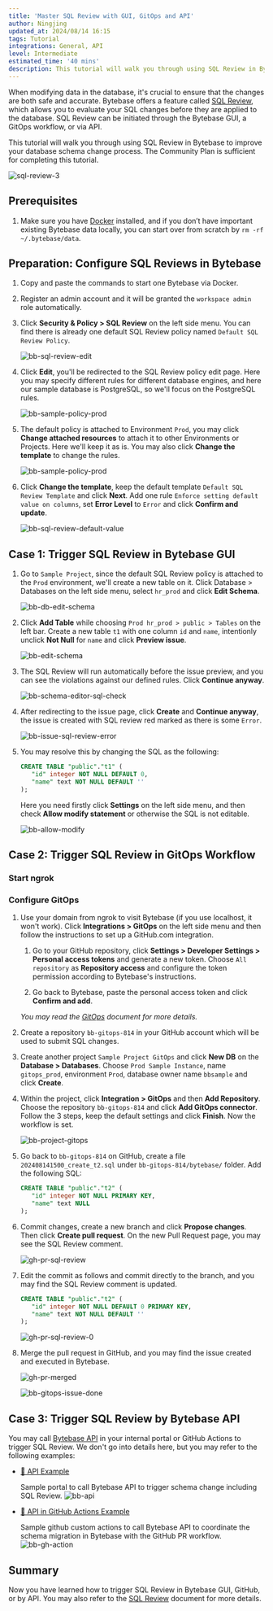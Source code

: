 ```yaml
---
title: 'Master SQL Review with GUI, GitOps and API'
author: Ningjing
updated_at: 2024/08/14 16:15
tags: Tutorial
integrations: General, API
level: Intermediate
estimated_time: '40 mins'
description: This tutorial will walk you through using SQL Review in Bytebase to improve your database schema change process.
---
```


When modifying data in the database, it's crucial to ensure that the changes are both safe and accurate. Bytebase offers a feature called [SQL Review](/docs/sql-review/overview/), which allows you to evaluate your SQL changes before they are applied to the database. SQL Review can be initiated through the Bytebase GUI, a GitOps workflow, or via API.

This tutorial will walk you through using SQL Review in Bytebase to improve your database schema change process. The Community Plan is sufficient for completing this tutorial.

![sql-review-3](/content/docs/tutorials/sql-review/sql-review-3.webp)

## Prerequisites

1. Make sure you have [Docker](https://www.docker.com/) installed, and if you don’t have important existing Bytebase data locally, you can start over from scratch by `rm -rf ~/.bytebase/data`.

## Preparation: Configure SQL Reviews in Bytebase

1. Copy and paste the commands to start one Bytebase via Docker.

   <IncludeBlock url="/docs/get-started/install/terminal-docker-run-volume"></IncludeBlock>

1. Register an admin account and it will be granted the `workspace admin` role automatically.

1. Click **Security & Policy > SQL Review** on the left side menu. You can find there is already one default SQL Review policy named `Default SQL Review Policy`.

   ![bb-sql-review-edit](/content/docs/tutorials/sql-review/bb-sql-review-edit.webp)

1. Click **Edit**, you'll be redirected to the SQL Review policy edit page. Here you may specify different rules for different database engines, and here our sample database is PostgreSQL, so we'll focus on the PostgreSQL rules.

   ![bb-sample-policy-prod](/content/docs/tutorials/sql-review/bb-sample-policy-prod.webp)

1. The default policy is attached to Environment `Prod`, you may click **Change attached resources** to attach it to other Environments or Projects. Here we'll keep it as is. You may also click **Change the template** to change the rules.

   ![bb-sample-policy-prod](/content/docs/tutorials/sql-review/bb-sample-policy-prod.webp)

1. Click **Change the template**, keep the default template `Default SQL Review Template` and click **Next**. Add one rule `Enforce setting default value on columns`, set **Error Level** to `Error` and click **Confirm and update**.

   ![bb-sql-review-default-value](/content/docs/tutorials/sql-review/bb-sql-review-default-value.webp)

## Case 1: Trigger SQL Review in Bytebase GUI

1. Go to `Sample Project`, since the default SQL Review policy is attached to the `Prod` environment, we'll create a new table on it. Click Database > Databases on the left side menu, select `hr_prod` and click **Edit Schema**.

   ![bb-db-edit-schema](/content/docs/tutorials/sql-review/bb-db-edit-schema.webp)

1. Click **Add Table** while choosing `Prod hr_prod > public > Tables` on the left bar. Create a new table `t1` with one column `id` and `name`, intentionly unclick **Not Null** for `name` and click **Preview issue**.

   ![bb-edit-schema](/content/docs/tutorials/sql-review/bb-edit-schema.webp)

1. The SQL Review will run automatically before the issue preview, and you can see the violations against our defined rules. Click **Continue anyway**.

   ![bb-schema-editor-sql-check](/content/docs/tutorials/sql-review/bb-schema-editor-sql-check.webp)

1. After redirecting to the issue page, click **Create** and **Continue anyway**, the issue is created with SQL review red marked as there is some `Error`.

   ![bb-issue-sql-review-error](/content/docs/tutorials/sql-review/bb-issue-sql-review-error.webp)

1. You may resolve this by changing the SQL as the following:

   ```sql
   CREATE TABLE "public"."t1" (
      "id" integer NOT NULL DEFAULT 0,
      "name" text NOT NULL DEFAULT ''
   );
   ```

   Here you need firstly click **Settings** on the left side menu, and then check **Allow modify statement** or otherwise the SQL is not editable.

   ![bb-allow-modify](/content/docs/tutorials/sql-review/bb-allow-modify.webp)

## Case 2: Trigger SQL Review in GitOps Workflow

### Start ngrok

<IncludeBlock url="/docs/get-started/install/vcs-with-ngrok"></IncludeBlock>

### Configure GitOps

1. Use your domain from ngrok to visit Bytebase (if you use localhost, it won't work). Click **Integrations > GitOps** on the left side menu and then follow the instructions to set up a GitHub.com integration.

   1. Go to your GitHub repository, click **Settings > Developer Settings > Personal access tokens** and generate a new token. Choose `All repository` as **Repository access** and configure the token permission according to Bytebase's instructions.

   1. Go back to Bytebase, paste the personal access token and click **Confirm and add**.

   _You may read the [GitOps](/docs/vcs-integration/add-git-provider/) document for more details._

1. Create a repository `bb-gitops-814` in your GitHub account which will be used to submit SQL changes.

1. Create another project `Sample Project GitOps` and click **New DB** on the **Database > Databases**. Choose `Prod Sample Instance`, name `gitops_prod`, environment `Prod`, database owner name `bbsample` and click **Create**.

1. Within the project, click **Integration > GitOps** and then **Add Repository**. Choose the repository `bb-gitops-814` and click **Add GitOps connector**. Follow the 3 steps, keep the default settings and click **Finish**. Now the workflow is set.

   ![bb-project-gitops](/content/docs/tutorials/sql-review/bb-project-gitops.webp)

1. Go back to `bb-gitops-814` on GitHub, create a file `202408141500_create_t2.sql` under `bb-gitops-814/bytebase/` folder. Add the following SQL:

   ```sql
   CREATE TABLE "public"."t2" (
      "id" integer NOT NULL PRIMARY KEY,
      "name" text NULL
   );
   ```

1. Commit changes, create a new branch and click **Propose changes**. Then click **Create pull request**. On the new Pull Request page, you may see the SQL Review comment.

   ![gh-pr-sql-review](/content/docs/tutorials/sql-review/gh-pr-sql-review.webp)

1. Edit the commit as follows and commit directly to the branch, and you may find the SQL Review comment is updated.

   ```sql
   CREATE TABLE "public"."t2" (
      "id" integer NOT NULL DEFAULT 0 PRIMARY KEY,
      "name" text NOT NULL DEFAULT ''
   );
   ```

   ![gh-pr-sql-review-0](/content/docs/tutorials/sql-review/gh-pr-sql-review-0.webp)

1. Merge the pull request in GitHub, and you may find the issue created and executed in Bytebase.

   ![gh-pr-merged](/content/docs/tutorials/sql-review/gh-pr-merged.webp)

   ![bb-gitops-issue-done](/content/docs/tutorials/sql-review/bb-gitops-issue-done.webp)

## Case 3: Trigger SQL Review by Bytebase API

You may call [Bytebase API](/docs/api/sql-review/) in your internal portal or GitHub Actions to trigger SQL Review. We don't go into details here, but you may refer to the following examples:

- [🐙 API Example](https://github.com/bytebase/api-example)

  Sample portal to call Bytebase API to trigger schema change including SQL Review.
  ![bb-api](/content/docs/tutorials/sql-review/bb-api.webp)

- [🐙 API in GitHub Actions Example](https://github.com/bytebase/github-action-example)

  Sample github custom actions to call Bytebase API to coordinate the schema migration in Bytebase with the GitHub PR workflow.
  ![bb-gh-action](/content/docs/tutorials/sql-review/bb-gh-action.webp)

## Summary

Now you have learned how to trigger SQL Review in Bytebase GUI, GitHub, or by API. You may also refer to the [SQL Review](/docs/sql-review/) document for more details.
